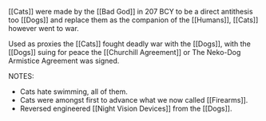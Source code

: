 [[Cats]] were made by the [[Bad God]] in 207 BCY to be a direct antithesis too [[Dogs]] and replace them as the companion of the [[Humans]], [[Cats]] however went to war. 

Used as proxies the [[Cats]] fought deadly war with the [[Dogs]], with the [[Dogs]] suing for peace the [[Churchill Agreement]] or The Neko-Dog Armistice Agreement was signed.

NOTES:
- Cats hate swimming, all of them.
- Cats were amongst first to advance what we now called [[Firearms]].
- Reversed engineered [[Night Vision Devices]] from the [[Dogs]].